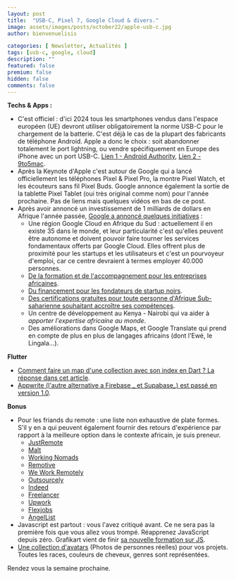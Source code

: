 ```yaml
---
layout: post
title:  "USB-C, Pixel 7, Google Cloud & divers."
image: assets/images/posts/october22/apple-usb-c.jpg
author: bienvenuelisis

categories: [ Newsletter, Actualités ]
tags: [usb-c, google, cloud]
description: ""
featured: false
premium: false
hidden: false
comments: false
---
```


**Techs & Apps :**

- C'est officiel : d'ici 2024 tous les smartphones vendus dans l'espace européen (UE) devront utiliser obligatoirement la norme USB-C pour le chargement de la batterie. C'est déjà le cas de la plupart des fabricants de téléphone Android. Apple a donc le choix : soit abandonner totalement le port lightning, ou vendre spécifiquement en Europe des iPhone avec un port USB-C. [Lien 1 - Android Authority](https://www.androidauthority.com/eu-usb-c-mandatory-2024-3216175/), [Lien 2 - 9to5mac](https://9to5mac.com/2022/10/04/usb-c-iphone-3/).
- Après la Keynote d'Apple c'est autour de Google qui a lancé officiellement les téléphones Pixel & Pixel Pro, la montre Pixel Watch, et les écouteurs sans fil Pixel Buds. Google annonce également la sortie de la tablette Pixel Tablet (oui très original comme nom) pour l'année prochaine. Pas de liens mais quelques vidéos en bas de ce post.
- Après avoir annoncé un investissement de 1 milliards de dollars en Afrique l'année passée, [Google a annoncé quelques initiatives](https://blog.google/around-the-globe/google-africa/delivering-on-our-1b-commitment-in-africa/) :
  - Une région Google Cloud en Afrique du Sud : actuellement il en existe 35 dans le monde, et leur particularité c'est qu'elles peuvent être autonome et doivent pouvoir faire tourner les services fondamentaux offerts par Google Cloud. Elles offrent plus de proximité pour les startups et les utilisateurs et c'est un pourvoyeur d'emploi, car ce centre devraient à termes employer 40.000 personnes.
  - [De la formation et de l'accompagnement pour les entreprises africaines](https://events.withgoogle.com/google-hustle-academy/).
  - [Du financement pour les fondateurs de startup noirs](https://www.campus.co/africa/black-founders-fund/).
  - [Des certifications gratuites pour toute personne d'Afrique Sub-saharienne souhaitant accroître ses compétences](https://grow.google/intl/ssa/google-certificates).
  - Un centre de développement au Kenya - Nairobi qui va aider à _apporter l'expertise africaine au monde_.
  - Des améliorations dans Google Maps, et Google Translate qui prend en compte de plus en plus de langages africains (dont l'Ewé, le Lingala…).

**Flutter**

- [Comment faire un map d'une collection avec son index en Dart ? La réponse dans cet article](https://flutter.institute/mapping-an-array-by-index).
- [Appwrite (l'autre alternative a Firebase _ et Supabase_) est passé en version 1.0](https://github.com/appwrite/appwrite/releases/tag/1.0.0).

**Bonus**

- Pour les friands du remote : une liste non exhaustive de plate formes. S'il y en a qui peuvent également fournir des retours d'expérience par rapport à la meilleure option dans le contexte africain, je suis preneur.
  - [JustRemote](https://justremote.co/)
  - [Malt](https://www.malt.fr/c/freelances)
  - [Working Nomads](https://www.workingnomads.com/jobs)
  - [Remotive](https://remotive.com/)
  - [We Work Remotely](https://weworkremotely.com/)
  - [Outsourcely](https://www.outsourcely.com/)
  - [Indeed](https://www.indeed.com/)
  - [Freelancer](https://www.freelancer.com/)
  - [Upwork](https://www.upwork.com/)
  - [Flexjobs](https://www.flexjobs.com/)
  - [AngelList](https://angel.co/candidates/overview)
- Javascript est partout : vous l'avez critiqué avant. Ce ne sera pas la première fois que vous allez vous trompé. Réapprenez JavaScript depuis zéro. Grafikart vient de finir [sa nouvelle formation sur JS](https://grafikart.fr/formations/formation-javascript).
- [Une collection d'avatars](https://userstock.io/) (Photos de personnes réelles) pour vos projets. Toutes les races, couleurs de cheveux, genres sont représentées.

Rendez vous la semaine prochaine.
